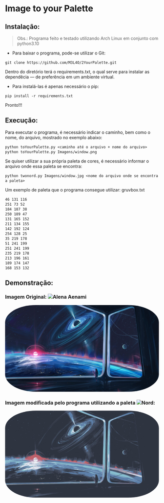 # Image to your Palette
## Instalação:
> Obs.: Programa feito e testado utilizando Arch Linux em conjunto com python3.10

- Para baixar o programa, pode-se utilizar o Git:
```
git clone https://github.com/M3L4O/2YourPalette.git
```

Dentro do diretório terá o requirements.txt, o qual serve para instalar as dependêcia ― de preferência em um ambiente virtual.
- Para instalá-las é apenas necessário o pip:
```
pip install -r requirements.txt
```

Pronto!!!

## Execução:
Para executar o programa, é necessário indicar o caminho, bem como o nome, do arquivo, mostrado no exemplo abaixo:
```
python toYourPalette.py <caminho até o arquivo + nome do arquivo>
python toYourPalette.py Imagens/window.png
```
Se quiser utilizar a sua própria paleta de cores, é necessário informar o arquivo onde essa paleta se encontra:
```
python twonord.py Imagens/window.jpg <nome do arquivo onde se encontra a paleta>
```

Um exemplo de paleta que o programa consegue utilizar:
gruvbox.txt
```
46 131 116
251 73 52
184 187 38
250 189 47
131 165 152
211 134 155
142 192 124
254 128 25
35 219 178
51 241 199
251 241 199
235 219 178
213 196 161
189 174 147
168 153 132
```
## Demonstração:

### Imagem Original: ![Alena Aenami](https://twitter.com/Aenami_Art)
<kbd><img src="images/window.jpg" alt="Imagem Original" style="border-radius:20%"></kbd>

### Imagem modificada pelo programa utilizando a paleta ![Nord](https://www.nordtheme.com/#palettes-modularity):
<kbd><img src="images/window-nord.jpg" alt="Imagem Original" style="border-radius:20%"></kbd>

